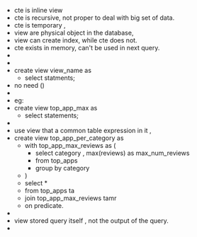 - cte is inline view
- cte is recursive, not proper to deal with big set of data.
- cte is temporary ,
- view are physical object in the database,
- view can create index, while cte does not.
- cte exists in memory, can't be used in next query.
-
-
- create view  view_name as
	- select statments;
- no need ()
-
- eg:
- create view top_app_max as
	- select statements;
-
- use view that a common table expression in it ,
- create view top_app_per_category  as
	- with top_app_max_reviews as (
		- select  category , max(reviews) as max_num_reviews
		- from top_apps
		- group by category
	- )
	- select *
	- from top_apps ta
	- join top_app_max_reviews tamr
	- on predicate.
-
- view stored query itself , not the output of the query.
-